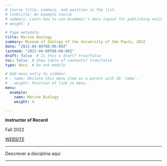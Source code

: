 ```yaml
---
# Course title, summary, and position in the list.
# linktitle: An Example Course
# summary: Learn how to use Academic's docs layout for publishing online courses, software documentation, and tutorials.
# weight: 1

# Page metadata.
title: Marine Biology
summary: Museum of Zoology of the University of São Paulo, 2022
date: "2021-04-09T00:00:00Z"
lastmod: "2021-04-09T00:00:00Z"
draft: false  # Is this a draft? true/false
toc: false  # Show table of contents? true/false
type: docs  # Do not modify.

# Add menu entry to sidebar.
# - name: Declare this menu item as a parent with ID `name`.
# - weight: Position of link in menu.
menu:
  example:
    name: Marine Biology
    weight: 4

---
```

**Instructor of Record**

Fall 2022

[WEBSITE](https://www.mz.usp.br)

---

Descrever a disciplina aqui

---
